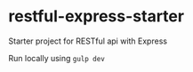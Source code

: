# restful-express-starter

Starter project for RESTful api with Express

Run locally using `gulp dev`
